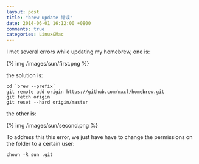 ```yaml
---
layout: post
title: "brew update 错误"
date: 2014-06-01 16:12:00 +0800
comments: true
categories: Linux&Mac
---
```

I met several errors while updating my homebrew, one is:

{% img /images/sun/first.png %}

the solution is:

```
cd `brew --prefix`
git remote add origin https://github.com/mxcl/homebrew.git
git fetch origin
git reset --hard origin/master

```

the other is:

{% img /images/sun/second.png %}

To address this this error, we just have have to change the permissions on the folder to a certain user:

```
chown -R sun .git
```
